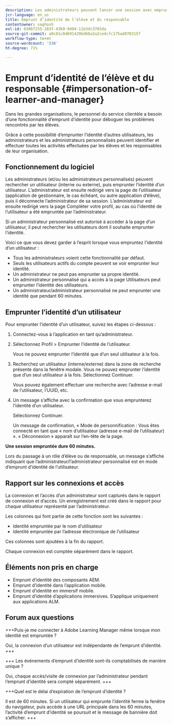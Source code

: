 ```yaml
---
description: Les administrateurs peuvent lancer une session avec emprunt d’identité, ce qui leur permet de se connecter au nom de n’importe quel utilisateur de leur compte dans leurs rôles d’élève et de responsable.
jcr-language: en_us
title: Emprunt d’identité de l’élève et du responsable
contentowner: saghosh
exl-id: 0306f255-283f-43b9-9494-11b3dc3765da
source-git-commit: a0c01c0d691429bd66a3a2ce4cfc175ad0703157
workflow-type: tm+mt
source-wordcount: '538'
ht-degree: 71%

---
```


# Emprunt d’identité de l’élève et du responsable {#impersonation-of-learner-and-manager}

Dans les grandes organisations, le personnel du service clientèle a besoin d’une fonctionnalité d’emprunt d’identité pour déboguer les problèmes rencontrés par les élèves.

Grâce à cette possibilité d’emprunter l’identité d’autres utilisateurs, les administrateurs et les administrateurs personnalisés peuvent identifier et effectuer toutes les activités effectuées par les élèves et les responsables de leur organisation.

## Fonctionnement du logiciel

Les administrateurs (et/ou les administrateurs personnalisés) peuvent rechercher un utilisateur (interne ou externe), puis emprunter l’identité d’un utilisateur. L’administrateur est ensuite redirigé vers la page de l’utilisateur (application de gestionnaire, le cas échéant, ou autre application d’élève), puis il déconnecte l’administrateur de sa session. L’administrateur est ensuite redirigé vers la page Compléter votre profil, au cas où l’identité de l’utilisateur a été empruntée par l’administrateur.

Si un administrateur personnalisé est autorisé à accéder à la page d’un utilisateur, il peut rechercher les utilisateurs dont il souhaite emprunter l’identité.

Voici ce que vous devez garder à l’esprit lorsque vous empruntez l’identité d’un utilisateur :

* Tous les administrateurs voient cette fonctionnalité par défaut.
* Seuls les utilisateurs actifs du compte peuvent se voir emprunter leur identité.
* Un administrateur ne peut pas emprunter sa propre identité.
* Un administrateur personnalisé qui a accès à la page Utilisateurs peut emprunter l’identité des utilisateurs.
* Un administrateur/administrateur personnalisé ne peut emprunter une identité que pendant 60 minutes.

## Emprunter l’identité d’un utilisateur

Pour emprunter l’identité d’un utilisateur, suivez les étapes ci-dessous :

1. Connectez-vous à l’application en tant qu’administrateur.
1. Sélectionnez Profil > Emprunter l’identité de l’utilisateur.

   Vous ne pouvez emprunter l’identité que d’un seul utilisateur à la fois.

1. Recherchez un utilisateur (interne/externe) dans la zone de recherche présente dans la fenêtre modale. Vous ne pouvez emprunter l’identité que d’un seul utilisateur à la fois. Sélectionnez Continuer.

   Vous pouvez également effectuer une recherche avec l’adresse e-mail de l’utilisateur, l’UUID, etc.

1. Un message s’affiche avec la confirmation que vous emprunterez l’identité d’un utilisateur.

   Sélectionnez Continuer.

   Un message de confirmation, « Mode de personnification : Vous êtes connecté en tant que « nom d’utilisateur (adresse e-mail de l’utilisateur) ». « Déconnexion » apparaît sur l’en-tête de la page.

**Une session empruntée dure 60 minutes.**

Lors du passage à un rôle d’élève ou de responsable, un message s’affiche indiquant que l’administrateur/l’administrateur personnalisé est en mode d’emprunt d’identité de l’utilisateur.

## Rapport sur les connexions et accès

La connexion et l’accès d’un administrateur sont capturés dans le rapport de connexion et d’accès. Un enregistrement est créé dans le rapport pour chaque utilisateur représenté par l’administrateur.

Les colonnes qui font partie de cette fonction sont les suivantes :

* Identité empruntée par le nom d’utilisateur
* Identité empruntée par l’adresse électronique de l’utilisateur

Ces colonnes sont ajoutées à la fin du rapport.

Chaque connexion est comptée séparément dans le rapport.

## Éléments non pris en charge

* Emprunt d’identité des composants AEM.
* Emprunt d’identité dans l’application mobile.
* Emprunt d’identité en immersif mobile.
* Emprunt d’identité d’applications immersives. S’applique uniquement aux applications ALM.

## Forum aux questions

+++Puis-je me connecter à Adobe Learning Manager même lorsque mon identité est empruntée ?

Oui, la connexion d’un utilisateur est indépendante de l’emprunt d’identité.
+++

+++ Les événements d’emprunt d’identité sont-ils comptabilisés de manière unique ?

Oui, chaque accès/visite de connexion par l’administrateur pendant l’emprunt d’identité sera compté séparément.
+++

+++Quel est le délai d’expiration de l’emprunt d’identité ?

Il est de 60 minutes. Si un utilisateur qui emprunte l’identité ferme la fenêtre du navigateur, puis accède à une URL principale dans les 60 minutes, l’activité d’emprunt d’identité se poursuit et le message de bannière doit s’afficher.
+++
